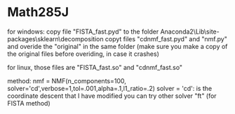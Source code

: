 # Math285J

for windows:
copy file "FISTA_fast.pyd" to the folder Anaconda2\Lib\site-packages\sklearn\decomposition
copyt files "cdnmf_fast.pyd" and "nmf.py" and overide the "original" in the same folder
(make sure you make a copy of the original files before overiding, in case it crashes)


for linux, those files are "FISTA_fast.so" and "cdnmf_fast.so"

method: 
nmf = NMF(n_components=100, solver='cd',verbose=1,tol=.001,alpha=.1,l1_ratio=.2)
solver = 'cd': is the coordinate descent that I have modified
you can try other solver "ft" (for FISTA method)
